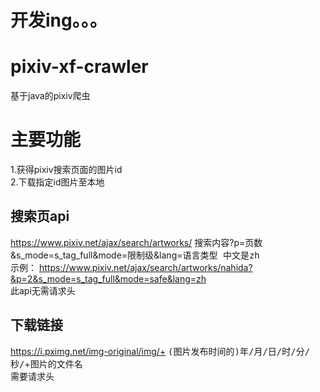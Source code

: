 # 开发ing。。。
# pixiv-xf-crawler
基于java的pixiv爬虫
# 主要功能
1.获得pixiv搜索页面的图片id  
2.下载指定id图片至本地
## 搜索页api
https://www.pixiv.net/ajax/search/artworks/ <kbd>搜索内容</kbd>?p=<kbd>页数</kbd>&s_mode=s_tag_full&mode=<kbd>限制级</kbd>&lang=<kbd>语言类型 中文是zh</kbd>  
示例：
https://www.pixiv.net/ajax/search/artworks/nahida?&p=2&s_mode=s_tag_full&mode=safe&lang=zh  
此api无需请求头
## 下载链接
https://i.pximg.net/img-original/img/+ <kbd>(图片发布时间的)年/月/日/时/分/秒/</kbd>+<kbd>图片的文件名</kbd>  
需要请求头
